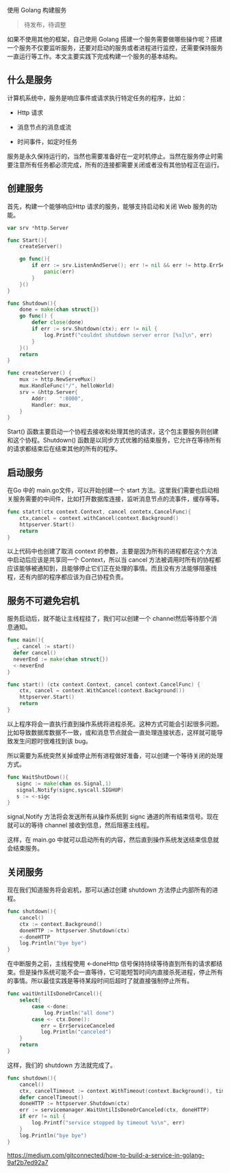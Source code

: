 使用 Golang 构建服务

> 待发布，待调整

如果不使用其他的框架，自己使用 Golang 搭建一个服务需要做哪些操作呢？搭建一个服务不仅要监听服务，还要对启动的服务或者进程进行监控，还需要保持服务一直运行等工作。本文主要实践下完成构建一个服务的基本结构。

## 什么是服务

计算机系统中，服务是响应事件或请求执行特定任务的程序，比如：

- Http 请求

- 消息节点的消息或流

- 时间事件，如定时任务

服务是永久保持运行的，当然也需要准备好在一定时机停止。当然在服务停止时需要注意所有任务都必须完成，所有的连接都需要关闭或者没有其他协程正在运行。

## 创建服务

首先，构建一个能够响应Http 请求的服务，能够支持启动和关闭 Web 服务的功能。

```go
var srv *http.Server

func Start(){
    createServer()

    go func(){
        if err := srv.ListenAndServe(); err != nil && err != http.ErrServerClosed {
            panic(err)
        }
    }()
}

func Shutdown(){
    done = make(chan struct{})
    go func() {
        defer close(done)
        if err := srv.Shutdown(ctx); err != nil {
            log.Printf("couldnt shutdown server error [%s]\n", err)
        }
    }()
    return
}

func createServer() {
    mux := http.NewServeMux()
    mux.HandleFunc("/", helloWorld)
    srv = &http.Server{
        Addr:    ":8000",
        Handler: mux,
    }
}
```

Start() 函数主要启动一个协程去接收和处理其他的请求，这个包主要服务则创建和这个协程。Shutdown() 函数是以同步方式优雅的结束服务，它允许在等待所有的请求都结束后在结束其他的所有的程序。

## 启动服务

在Go 中的 main.go文件，可以开始创建一个 start 方法。这里我们需要也启动相关服务需要的中间件，比如打开数据库连接，监听消息节点的流事件，缓存等等。

```go
func statrt(ctx context.Context, cancel contetx,CancelFunc){
    ctx,cancel = context.withCancel(context.Background()
    httpserver.Start()
    return
}
```

以上代码中也创建了取消 context 的参数，主要是因为所有的进程都在这个方法中启动后应该是共享同一个 Context，所以当 cancel 方法被调用时所有的协程都应该能够被通知到，且能够停止它们正在处理的事情。而且没有方法能够阻塞线程，还有内部的程序都应该为自己协程负责。

## 服务不可避免宕机

服务启动后，就不能让主线程挂了，我们可以创建一个 channel然后等待那个消息通知。

```go
func main(){
  _, cancel := start()
  defer cancel()
  neverEnd := make(chan struct{})
  <-neverEnd
}

func start() (ctx context.Context, cancel context.CancelFunc) {
    ctx, cancel = context.WithCancel(context.Background())
    httpserver.Start()
    return
}
```

以上程序将会一直执行直到操作系统将进程杀死。这种方式可能会引起很多问题。比如导致数据库数据不一致，或和消息节点就会一直处理连接状态，这样就可能导致发生问题时很难找到该 bug。

所以需要为系统突然关掉或停止所有进程做好准备，可以创建一个等待关闭的处理方式。

```go
func WaitShutDown(){
   signc := make(chan os.Signal,1)
   signal,Notify(signc,syscall.SIGHUP)
   s := <-sigc
}
```

signal,Notify 方法将会发送所有从操作系统到 signc 通道的所有结束信号。现在就可以的等待 channel 接收到信息，然后阻塞主线程。

这样，在 main.go 中就可以启动所有的内容，然后直到操作系统发送结束信息就会结束服务。

## 关闭服务

现在我们知道服务将会宕机，那可以通过创建 shutdown 方法停止内部所有的进程。

```go
func shutdown(){
    cancel()
    ctx := context.Background()
    doneHTTP := httpserver.Shutdown(ctx)
    <-doneHTTP
    log.Println("bye bye")
}
```

在中断服务之前，主线程使用 <-doneHttp 信号保持持续等待直到所有的请求都结束。但是操作系统可能不会一直等待，它可能短暂时间内直接杀死进程，停止所有的事情。所以最佳实践是等待某段时间后超时了就直接强制停止所有。

```go
func waitUntilIsDoneOrCancel(){
    select{
        case <-done:
            log.Println("all done")
        case <- ctx.Done():
           err = ErrServiceCanceled
           log.Println("canceled")
    }
    return
}
```

这样，我们的 shutdown 方法就完成了。

```go
func shutdown(){
    cancel()
    ctx, cancelTimeout := context.WithTimeout(context.Background(), time.Second*30)
    defer cancelTimeout()
    doneHTTP := httpserver.Shutdown(ctx)
    err := servicemanager.WaitUntilIsDoneOrCanceled(ctx, doneHTTP)
    if err != nil {
        log.Printf("service stopped by timeout %s\n", err)
    }
    log.Println("bye bye")
}
```

https://medium.com/gitconnected/how-to-build-a-service-in-golang-9af2b7ed92a7
